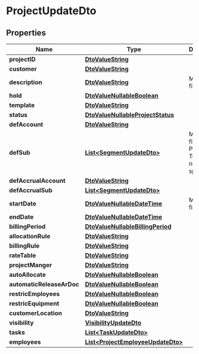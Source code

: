 
# ProjectUpdateDto

## Properties
Name | Type | Description | Notes
------------ | ------------- | ------------- | -------------
**projectID** | [**DtoValueString**](DtoValueString.md) |  |  [optional]
**customer** | [**DtoValueString**](DtoValueString.md) |  |  [optional]
**description** | [**DtoValueString**](DtoValueString.md) | Mandatory field | 
**hold** | [**DtoValueNullableBoolean**](DtoValueNullableBoolean.md) |  |  [optional]
**template** | [**DtoValueString**](DtoValueString.md) |  |  [optional]
**status** | [**DtoValueNullableProjectStatus**](DtoValueNullableProjectStatus.md) |  |  [optional]
**defAccount** | [**DtoValueString**](DtoValueString.md) |  |  [optional]
**defSub** | [**List&lt;SegmentUpdateDto&gt;**](SegmentUpdateDto.md) | Mandatory field when Project Template is not specified. |  [optional]
**defAccrualAccount** | [**DtoValueString**](DtoValueString.md) |  |  [optional]
**defAccrualSub** | [**List&lt;SegmentUpdateDto&gt;**](SegmentUpdateDto.md) |  |  [optional]
**startDate** | [**DtoValueNullableDateTime**](DtoValueNullableDateTime.md) | Mandatory field | 
**endDate** | [**DtoValueNullableDateTime**](DtoValueNullableDateTime.md) |  |  [optional]
**billingPeriod** | [**DtoValueNullableBillingPeriod**](DtoValueNullableBillingPeriod.md) |  |  [optional]
**allocationRule** | [**DtoValueString**](DtoValueString.md) |  |  [optional]
**billingRule** | [**DtoValueString**](DtoValueString.md) |  |  [optional]
**rateTable** | [**DtoValueString**](DtoValueString.md) |  |  [optional]
**projectManger** | [**DtoValueString**](DtoValueString.md) |  |  [optional]
**autoAllocate** | [**DtoValueNullableBoolean**](DtoValueNullableBoolean.md) |  |  [optional]
**automaticReleaseArDoc** | [**DtoValueNullableBoolean**](DtoValueNullableBoolean.md) |  |  [optional]
**restricEmployees** | [**DtoValueNullableBoolean**](DtoValueNullableBoolean.md) |  |  [optional]
**restricEquipment** | [**DtoValueNullableBoolean**](DtoValueNullableBoolean.md) |  |  [optional]
**customerLocation** | [**DtoValueString**](DtoValueString.md) |  |  [optional]
**visibility** | [**VisibilityUpdateDto**](VisibilityUpdateDto.md) |  |  [optional]
**tasks** | [**List&lt;TaskUpdateDto&gt;**](TaskUpdateDto.md) |  |  [optional]
**employees** | [**List&lt;ProjectEmployeeUpdateDto&gt;**](ProjectEmployeeUpdateDto.md) |  |  [optional]



